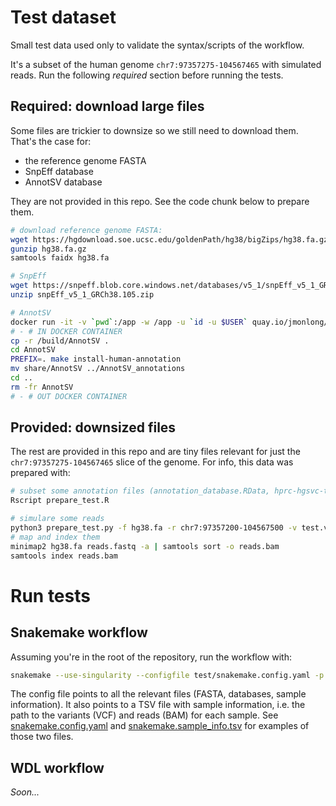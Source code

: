 # Test dataset

Small test data used only to validate the syntax/scripts of the workflow.

It's a subset of the human genome `chr7:97357275-104567465` with simulated reads.
Run the following *required* section before running the tests.

## Required: download large files

Some files are trickier to downsize so we still need to download them.
That's the case for:

- the reference genome FASTA
- SnpEff database
- AnnotSV database

They are not provided in this repo. 
See the code chunk below to prepare them.

```sh
# download reference genome FASTA:
wget https://hgdownload.soe.ucsc.edu/goldenPath/hg38/bigZips/hg38.fa.gz
gunzip hg38.fa.gz
samtools faidx hg38.fa

# SnpEff
wget https://snpeff.blob.core.windows.net/databases/v5_1/snpEff_v5_1_GRCh38.105.zip
unzip snpEff_v5_1_GRCh38.105.zip

# AnnotSV
docker run -it -v `pwd`:/app -w /app -u `id -u $USER` quay.io/jmonlong/annotsv:3.4
# - # IN DOCKER CONTAINER
cp -r /build/AnnotSV .
cd AnnotSV
PREFIX=. make install-human-annotation
mv share/AnnotSV ../AnnotSV_annotations
cd ..
rm -fr AnnotSV
# - # OUT DOCKER CONTAINER
```

## Provided: downsized files

The rest are provided in this repo and are tiny files relevant for just the `chr7:97357275-104567465` slice of the genome.
For info, this data was prepared with:

```sh
# subset some annotation files (annotation_database.RData, hprc-hgsvc-tr-catalog.tsv.gz)
Rscript prepare_test.R

# simulare some reads
python3 prepare_test.py -f hg38.fa -r chr7:97357200-104567500 -v test.vcf.gz -n 1000 -l 10000
# map and index them
minimap2 hg38.fa reads.fastq -a | samtools sort -o reads.bam
samtools index reads.bam
```

# Run tests

## Snakemake workflow

Assuming you're in the root of the repository, run the workflow with:

```sh
snakemake --use-singularity --configfile test/snakemake.config.yaml -p reports --cores 4
```

The config file points to all the relevant files (FASTA, databases, sample information).
It also points to a TSV file with sample information, i.e. the path to the variants (VCF) and reads (BAM) for each sample.
See [snakemake.config.yaml](snakemake.config.yaml) and [snakemake.sample_info.tsv](snakemake.sample_info.tsv) for examples of those two files.

## WDL workflow

*Soon...*
